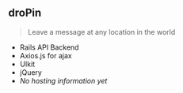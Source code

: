 ## droPin

> Leave a message at any location in the world

* Rails API Backend
* Axios.js for ajax
* UIkit
* jQuery
* _No hosting information yet_